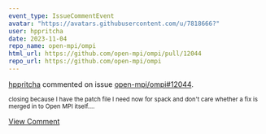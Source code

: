 ```yaml
---
event_type: IssueCommentEvent
avatar: "https://avatars.githubusercontent.com/u/7818666?"
user: hppritcha
date: 2023-11-04
repo_name: open-mpi/ompi
html_url: https://github.com/open-mpi/ompi/pull/12044
repo_url: https://github.com/open-mpi/ompi
---
```


<a href='https://github.com/hppritcha' target='_blank'>hppritcha</a> commented on issue <a href='https://github.com/open-mpi/ompi/pull/12044' target='_blank'>open-mpi/ompi#12044</a>.

<small>closing because I have the patch file I need now for spack and don't care whether a fix is merged in to Open MPI itself....</small>

<a href='https://github.com/open-mpi/ompi/pull/12044' target='_blank'>View Comment</a>